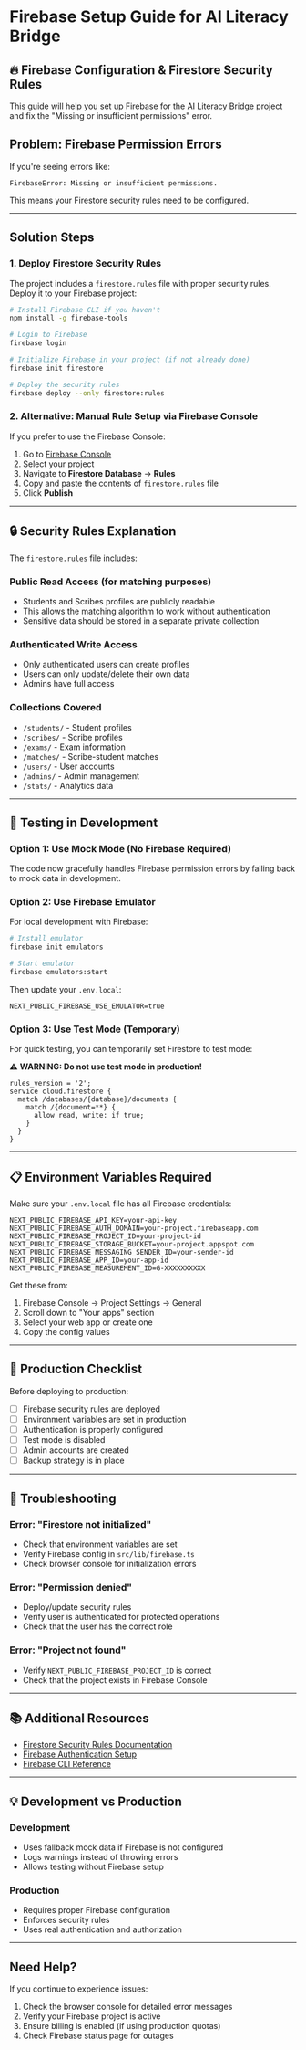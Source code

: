 # Firebase Setup Guide for AI Literacy Bridge

## 🔥 Firebase Configuration & Firestore Security Rules

This guide will help you set up Firebase for the AI Literacy Bridge project and fix the "Missing or insufficient permissions" error.

## Problem: Firebase Permission Errors

If you're seeing errors like:
```
FirebaseError: Missing or insufficient permissions.
```

This means your Firestore security rules need to be configured.

---

## Solution Steps

### 1. Deploy Firestore Security Rules

The project includes a `firestore.rules` file with proper security rules. Deploy it to your Firebase project:

```bash
# Install Firebase CLI if you haven't
npm install -g firebase-tools

# Login to Firebase
firebase login

# Initialize Firebase in your project (if not already done)
firebase init firestore

# Deploy the security rules
firebase deploy --only firestore:rules
```

### 2. Alternative: Manual Rule Setup via Firebase Console

If you prefer to use the Firebase Console:

1. Go to [Firebase Console](https://console.firebase.google.com/)
2. Select your project
3. Navigate to **Firestore Database** → **Rules**
4. Copy and paste the contents of `firestore.rules` file
5. Click **Publish**

---

## 🔒 Security Rules Explanation

The `firestore.rules` file includes:

### **Public Read Access** (for matching purposes)
- Students and Scribes profiles are publicly readable
- This allows the matching algorithm to work without authentication
- Sensitive data should be stored in a separate private collection

### **Authenticated Write Access**
- Only authenticated users can create profiles
- Users can only update/delete their own data
- Admins have full access

### **Collections Covered**
- `/students/` - Student profiles
- `/scribes/` - Scribe profiles
- `/exams/` - Exam information
- `/matches/` - Scribe-student matches
- `/users/` - User accounts
- `/admins/` - Admin management
- `/stats/` - Analytics data

---

## 🧪 Testing in Development

### Option 1: Use Mock Mode (No Firebase Required)
The code now gracefully handles Firebase permission errors by falling back to mock data in development.

### Option 2: Use Firebase Emulator
For local development with Firebase:

```bash
# Install emulator
firebase init emulators

# Start emulator
firebase emulators:start
```

Then update your `.env.local`:
```env
NEXT_PUBLIC_FIREBASE_USE_EMULATOR=true
```

### Option 3: Use Test Mode (Temporary)
For quick testing, you can temporarily set Firestore to test mode:

⚠️ **WARNING: Do not use test mode in production!**

```
rules_version = '2';
service cloud.firestore {
  match /databases/{database}/documents {
    match /{document=**} {
      allow read, write: if true;
    }
  }
}
```

---

## 📋 Environment Variables Required

Make sure your `.env.local` file has all Firebase credentials:

```env
NEXT_PUBLIC_FIREBASE_API_KEY=your-api-key
NEXT_PUBLIC_FIREBASE_AUTH_DOMAIN=your-project.firebaseapp.com
NEXT_PUBLIC_FIREBASE_PROJECT_ID=your-project-id
NEXT_PUBLIC_FIREBASE_STORAGE_BUCKET=your-project.appspot.com
NEXT_PUBLIC_FIREBASE_MESSAGING_SENDER_ID=your-sender-id
NEXT_PUBLIC_FIREBASE_APP_ID=your-app-id
NEXT_PUBLIC_FIREBASE_MEASUREMENT_ID=G-XXXXXXXXXX
```

Get these from:
1. Firebase Console → Project Settings → General
2. Scroll down to "Your apps" section
3. Select your web app or create one
4. Copy the config values

---

## 🚀 Production Checklist

Before deploying to production:

- [ ] Firebase security rules are deployed
- [ ] Environment variables are set in production
- [ ] Authentication is properly configured
- [ ] Test mode is disabled
- [ ] Admin accounts are created
- [ ] Backup strategy is in place

---

## 🔧 Troubleshooting

### Error: "Firestore not initialized"
- Check that environment variables are set
- Verify Firebase config in `src/lib/firebase.ts`
- Check browser console for initialization errors

### Error: "Permission denied"
- Deploy/update security rules
- Verify user is authenticated for protected operations
- Check that the user has the correct role

### Error: "Project not found"
- Verify `NEXT_PUBLIC_FIREBASE_PROJECT_ID` is correct
- Check that the project exists in Firebase Console

---

## 📚 Additional Resources

- [Firestore Security Rules Documentation](https://firebase.google.com/docs/firestore/security/get-started)
- [Firebase Authentication Setup](https://firebase.google.com/docs/auth/web/start)
- [Firebase CLI Reference](https://firebase.google.com/docs/cli)

---

## 💡 Development vs Production

### Development
- Uses fallback mock data if Firebase is not configured
- Logs warnings instead of throwing errors
- Allows testing without Firebase setup

### Production
- Requires proper Firebase configuration
- Enforces security rules
- Uses real authentication and authorization

---

## Need Help?

If you continue to experience issues:
1. Check the browser console for detailed error messages
2. Verify your Firebase project is active
3. Ensure billing is enabled (if using production quotas)
4. Check Firebase status page for outages
